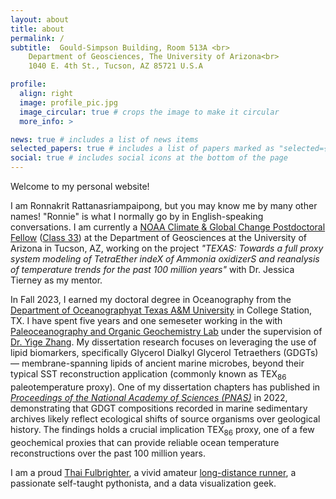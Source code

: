 ```yaml
---
layout: about
title: about
permalink: /
subtitle:  Gould-Simpson Building, Room 513A <br>
    Department of Geosciences, The University of Arizona<br>
    1040 E. 4th St., Tucson, AZ 85721 U.S.A

profile:
  align: right
  image: profile_pic.jpg
  image_circular: true # crops the image to make it circular
  more_info: >

news: true # includes a list of news items
selected_papers: true # includes a list of papers marked as "selected={true}"
social: true # includes social icons at the bottom of the page
---
```


Welcome to my personal website!
    
I am Ronnakrit Rattanasriampaipong, but you may know me by many other names! "Ronnie" is what I normally go by in English-speaking conversations. I am currently a <a href="https://cpaess.ucar.edu/cgc">NOAA Climate & Global Change Postdoctoral Fellow</a> (<a href="https://cpaess.ucar.edu/cgc/class-33">Class 33</a>) at the Department of Geosciences at the University of Arizona in Tucson, AZ, working on the project <em>"TEXAS: Towards a full proxy system modeling of TetraEther indeX of Ammonia oxidizerS and reanalysis of temperature trends for the past 100 million years"</em> with Dr. Jessica Tierney as my mentor.

In Fall 2023, I earned my doctoral degree in Oceanography from the <a href="https://ocean.tamu.edu/">Department of Oceanographyat Texas A&amp;M University</a> in College Station, TX. I have spent five years and one semeseter working in the with <a href="https://chemclimatology.org/">Paleoceanography and Organic Geochemistry Lab</a> under the supervision of <a href="https://ocean.tamu.edu/people/profiles/faculty/zhangyige.html">Dr. Yige Zhang</a>. My dissertation research focuses on leveraging the use of lipid biomarkers, specifically Glycerol Dialkyl Glycerol Tetraethers (GDGTs) — membrane-spanning lipids of ancient marine microbes, beyond their typical SST reconstruction application (commonly known as TEX<sub>86</sub> paleotemperature proxy). One of my dissertation chapters has published in <a href="https://doi.org/10.1073/pnas.2123193119"><i>Proceedings of the National Academy of Sciences (PNAS)</i></a> in 2022, demonstrating that GDGT compositions recorded in marine sedimentary archives likely reflect ecological shifts of source organisms over geological history. The findings holds a crucial implication TEX<sub>86</sub> proxy, one of a few geochemical proxies that can provide reliable ocean temperature reconstructions over the past 100 million years.

I am a proud <a href="https://www.fulbrightthai.org/grants-for-thais/thai-graduate-scholarship-program-tgs">Thai Fulbrighter</a>, a vivid amateur <a href="https://ultrasignup.com/m_results_participant.aspx?fname=Ronnakrit&lname=Rattanasriampaipong#">long-distance runner</a>, a passionate self-taught pythonista, and a data visualization geek.

